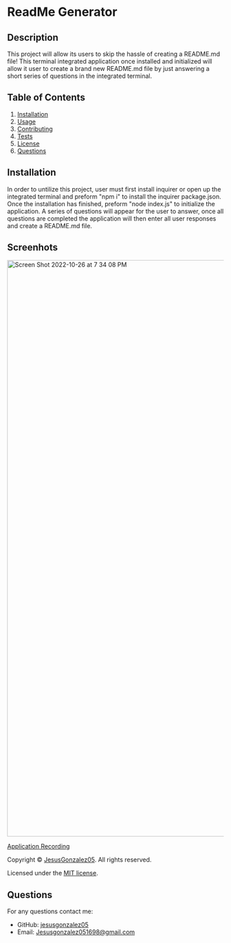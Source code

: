 # ReadMe Generator
  
  ## Description
  This project will allow its users to skip the hassle of creating a README.md file! This terminal integrated application once installed and initialized will allow it user to create a brand new README.md file by just answering a short series of questions in the integrated terminal.
  
  ## Table of Contents
  1. [Installation](#installation)
  2. [Usage](#usage)
  3. [Contributing](#contributing)
  4. [Tests](#tests)
  5. [License](#license)
  6. [Questions](#questions)
  
  ## Installation
  In order to untilize this project, user must first install inquirer or open up the integrated terminal and preform "npm i" to install the inquirer package.json. Once the installation has finished, preform "node index.js" to initialize the application. A series of questions will appear for the user to answer, once all questions are completed the application will then enter all user responses and create a README.md file.
 
 ## Screenhots
 <img width="1338" alt="Screen Shot 2022-10-26 at 7 34 08 PM" src="https://user-images.githubusercontent.com/98119774/198158328-48a48208-964b-46bd-bd89-d832b5b63b39.png">

[Application Recording](https://drive.google.com/file/d/1VuinU2oTUYbpQKvhzhW9gWMe3MMQzoAV/view)
 
 
Copyright &copy; [JesusGonzalez05](https://github.com/JesusGonzalez05). All rights reserved. 
  
Licensed under the [MIT license](https://choosealicense.com/licenses/MIT/).

  ## Questions
  For any questions contact me:
  - GitHub: [jesusgonzalez05](https://github.com/jesusgonzalez05)
  - Email: [Jesusgonzalez051698@gmail.com](mailto:Jesusgonzalez051698@gmail.com)
